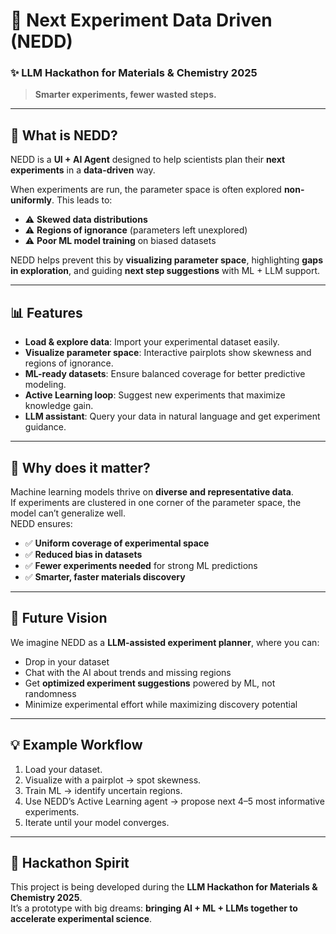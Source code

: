 # 🌱 Next Experiment Data Driven (NEDD)  
### ✨ LLM Hackathon for Materials & Chemistry 2025  

> **Smarter experiments, fewer wasted steps.**  

---

## 🔬 What is NEDD?  
NEDD is a **UI + AI Agent** designed to help scientists plan their **next experiments** in a **data-driven** way.  

When experiments are run, the parameter space is often explored **non-uniformly**. This leads to:  
- ⚠️ **Skewed data distributions**  
- ⚠️ **Regions of ignorance** (parameters left unexplored)  
- ⚠️ **Poor ML model training** on biased datasets  

NEDD helps prevent this by **visualizing parameter space**, highlighting **gaps in exploration**, and guiding **next step suggestions** with ML + LLM support.  

---

## 📊 Features  
- **Load & explore data**: Import your experimental dataset easily.  
- **Visualize parameter space**: Interactive pairplots show skewness and regions of ignorance.  
- **ML-ready datasets**: Ensure balanced coverage for better predictive modeling.  
- **Active Learning loop**: Suggest new experiments that maximize knowledge gain.  
- **LLM assistant**: Query your data in natural language and get experiment guidance.  

---

## 🌟 Why does it matter?  
Machine learning models thrive on **diverse and representative data**.  
If experiments are clustered in one corner of the parameter space, the model can’t generalize well.  
NEDD ensures:  
- ✅ **Uniform coverage of experimental space**  
- ✅ **Reduced bias in datasets**  
- ✅ **Fewer experiments needed** for strong ML predictions  
- ✅ **Smarter, faster materials discovery**  

---

## 🚀 Future Vision  
We imagine NEDD as a **LLM-assisted experiment planner**, where you can:  
- Drop in your dataset  
- Chat with the AI about trends and missing regions  
- Get **optimized experiment suggestions** powered by ML, not randomness  
- Minimize experimental effort while maximizing discovery potential  

---

## 💡 Example Workflow  
1. Load your dataset.  
2. Visualize with a pairplot → spot skewness.  
3. Train ML → identify uncertain regions.  
4. Use NEDD’s Active Learning agent → propose next 4–5 most informative experiments.  
5. Iterate until your model converges.  

---

## 🌸 Hackathon Spirit  
This project is being developed during the **LLM Hackathon for Materials & Chemistry 2025**.  
It’s a prototype with big dreams: **bringing AI + ML + LLMs together to accelerate experimental science**.  

